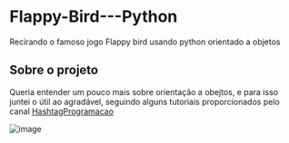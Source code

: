 # Flappy-Bird---Python
Recirando o famoso jogo Flappy bird usando python orientado a objetos

## Sobre o projeto

Queria entender um pouco mais sobre orientação a obejtos, e para isso juntei o útil ao agradável, seguindo alguns tutoriais proporcionados pelo canal [HashtagProgramacao](https://www.youtube.com/@HashtagProgramacao)

![image](https://user-images.githubusercontent.com/97187847/205143262-9913d6e3-2987-46f8-a8f4-1b8fd7e22d37.png)

